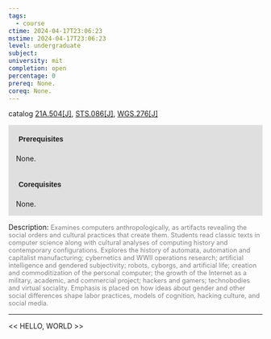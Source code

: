 ```yaml
---
tags:
  - course
ctime: 2024-04-17T23:06:23
mstime: 2024-04-17T23:06:23
level: undergraduate
subject: 
university: mit
completion: open
percentage: 0
prereq: None.
coreq: None.
---
```


catalog [21A.504[J]](http://student.mit.edu/catalog/m21Aa.html#21A.504), [STS.086[J]](http://student.mit.edu/catalog/mSTSa.html#STS.086), [WGS.276[J]](http://student.mit.edu/catalog/mWGSa.html#WGS.276)

<span style="display: block; padding: 15px; background-color: rgb(100, 100, 100, 0.2);"><font id="m_prereq2115_0" style="display: block; font-family: Arial, sans-serif; font-weight: bold; padding: 5px">Prerequisites</font><br><span id="prereq2115_0">None.</span></span>
<span style="display: block; padding: 15px; background-color: rgb(100, 100, 100, 0.2);"><font id="m_coreq2115_0" style="display: block; font-family: Arial, sans-serif; font-weight: bold; padding: 5px">Corequisites</font><br><span id="coreq2115_0">None.</span></span>

<font style="">Description:</font>
<font style="color: grey; font-size: 0.8rem;">Examines computers anthropologically, as artifacts revealing the social orders and cultural practices that create them. Students read classic texts in computer science along with cultural analyses of computing history and contemporary configurations. Explores the history of automata, automation and capitalist manufacturing; cybernetics and WWII operations research; artificial intelligence and gendered subjectivity; robots, cyborgs, and artificial life; creation and commoditization of the personal computer; the growth of the Internet as a military, academic, and commercial project; hackers and gamers; technobodies and virtual sociality. Emphasis is placed on how ideas about gender and other social differences shape labor practices, models of cognition, hacking culture, and social media.</font>



---

<< HELLO, WORLD >>
